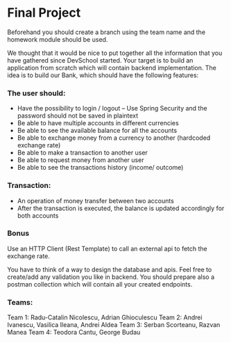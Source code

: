 # Final Project

Beforehand you should create a branch using the team name and the homework module should be used.

We thought that it would be nice to put together all the information that you have gathered since DevSchool started.
Your target is to build an application from scratch which will contain backend implementation. The idea is to build our Bank, which should have the following features:

### The user should:
-  Have the possibility to login / logout – Use Spring Security and the password should not be saved in plaintext
-  Be able to have multiple accounts in different currencies
-  Be able to see the available balance for all the accounts
-  Be able to exchange money from a currency to another (hardcoded exchange rate)
-  Be able to make a transaction to another user
-  Be able to request money from another user
-  Be able to see the transactions history (income/ outcome)

### Transaction:
-  An operation of money transfer between two accounts
-  After the transaction is executed, the balance is updated accordingly for both accounts

### Bonus
Use an HTTP Client (Rest Template) to call an external api to fetch the exchange rate.

You have to think of a way to design the database and apis. Feel free to create/add any validation you like in backend. You should prepare also a postman collection which will contain all your created endpoints.

### Teams:
Team 1: Radu-Catalin Nicolescu, Adrian Ghioculescu
Team 2: Andrei Ivanescu, Vasilica Ileana, Andrei Aldea
Team 3: Serban Scorteanu, Razvan Manea
Team 4: Teodora Cantu, George Budau